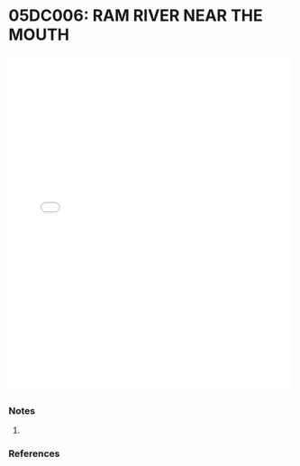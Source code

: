 # 05DC006: RAM RIVER NEAR THE MOUTH

<iframe src="/distribution_estimation/_static/stations/05DC006_fdc.html" width="100%" height="600" frameborder="0"></iframe>

### Notes
1. 

### References


